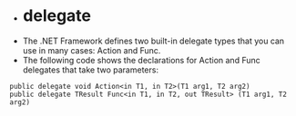 
- # delegate
- The .NET Framework defines two built-in delegate types that you can use in many cases: Action and Func. 
- The following code shows the declarations for Action and Func delegates that take two parameters:
```
public delegate void Action<in T1, in T2>(T1 arg1, T2 arg2) 
public delegate TResult Func<in T1, in T2, out TResult> (T1 arg1, T2 arg2)
```
